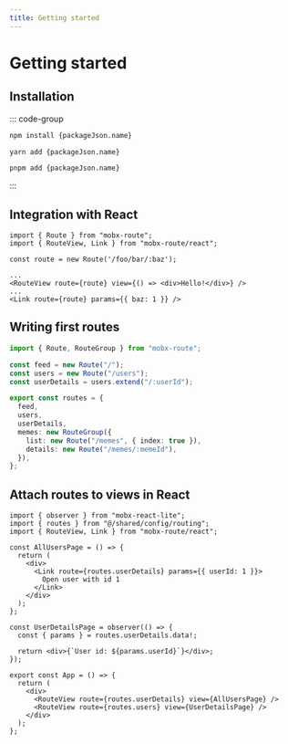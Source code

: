 ```yaml
---
title: Getting started
---
```


# Getting started

## Installation

::: code-group

```bash [npm]
npm install {packageJson.name}
```

```bash [yarn]
yarn add {packageJson.name}
```

```bash [pnpm]
pnpm add {packageJson.name}
```

:::

## Integration with React

```tsx
import { Route } from "mobx-route";
import { RouteView, Link } from "mobx-route/react";

const route = new Route('/foo/bar/:baz');

...
<RouteView route={route} view={() => <div>Hello!</div>} />
...
<Link route={route} params={{ baz: 1 }} />
```

## Writing first routes

```ts
import { Route, RouteGroup } from "mobx-route";

const feed = new Route("/");
const users = new Route("/users");
const userDetails = users.extend("/:userId");

export const routes = {
  feed,
  users,
  userDetails,
  memes: new RouteGroup({
    list: new Route("/memes", { index: true }),
    details: new Route("/memes/:memeId"),
  }),
};
```

## Attach routes to views in React

```tsx
import { observer } from "mobx-react-lite";
import { routes } from "@/shared/config/routing";
import { RouteView, Link } from "mobx-route/react";

const AllUsersPage = () => {
  return (
    <div>
      <Link route={routes.userDetails} params={{ userId: 1 }}>
        Open user with id 1
      </Link>
    </div>
  );
};

const UserDetailsPage = observer(() => {
  const { params } = routes.userDetails.data!;

  return <div>{`User id: ${params.userId}`}</div>;
});

export const App = () => {
  return (
    <div>
      <RouteView route={routes.userDetails} view={AllUsersPage} />
      <RouteView route={routes.users} view={UserDetailsPage} />
    </div>
  );
};
```

